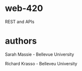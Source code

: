 # web-420
REST and APIs

# authors
Sarah Massie - Bellevue University

Richard Krasso - Belleveu University
